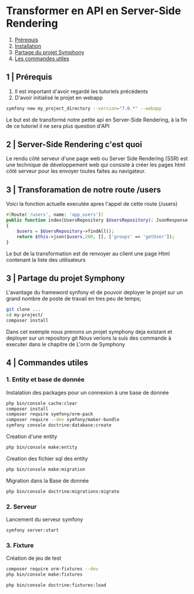 
# Transformer en API en Server-Side Rendering

1. [Prérequis](#1--Prérequis)
2. [Installation](#2--Installation)
3. [Partage du projet Symphony](#3--Partage-du-projet-Symphony)
4. [Les commandes utiles](#4--Commandes-utiles)

## 1 | Prérequis
1. Il est important d'avoir regardé les tutoriels précédents
2. D'avoir initialisé le projet en webapp
```bash
symfony new my_project_directory --version="7.0.*" --webapp
```
Le but est de transformé notre petite api en Server-Side Rendering, à la fin de ce tutoriel il ne sera plus question d'API

## 2 | Server-Side Rendering c'est quoi

Le rendu côté serveur d'une page web ou Server Side Rendering (SSR) est une technique de développement web qui consiste à créer les pages html côté serveur pour les envoyer toutes faites au navigateur. 


## 3 | Transforamation de notre route /users

Voici la fonction actuelle executée apres l'appel de cette route (/users)
```php
#[Route('/users', name: 'app_users')]
public function index(UsersRepository $UsersRepository): JsonResponse
{
    $users = $UsersRepository->findAll();
    return $this->json($users,200, [], ['groups' => 'getUser']);
}
```
Le but de la transformation est de renvoyer au client une page Html contenant la liste des utilisateurs

## 3 | Partage du projet Symphony

L'avantage du frameword synfony et de pouvoir deployer le projet sur un grand nombre de poste de travail en tres peu de temps;

```bash
git clone ...
cd my-project/
composer install
```
Dans cet exemple nous prenons un projet symphony deja existant et deployer sur un repository git
Nous verions la suis des commande à executer dans le chapitre de L'orm de Symphony

## 4 | Commandes utiles


### 1. Entity et base de donnée

Instalation des packages pour un connexion à une base de donnée
```bash
php bin/console cache:clear
composer install
composer require symfony/orm-pack
composer require --dev symfony/maker-bundle
symfony console doctrine:database:create
```

Creation d'une entity
```bash
php bin/console make:entity
```

Creation des fichier sql des entity
```bash
php bin/console make:migration
```

Migration dans la Base de donnée
```bash
php bin/console doctrine:migrations:migrate
```

### 2. Serveur

Lancement du serveur symfony
```bash
symfony server:start 
```

### 3. Fixture

Création de jeu de test
```bash
composer require orm-fixtures --dev
php bin/console make:fixtures

php bin/console doctrine:fixtures:load
```
